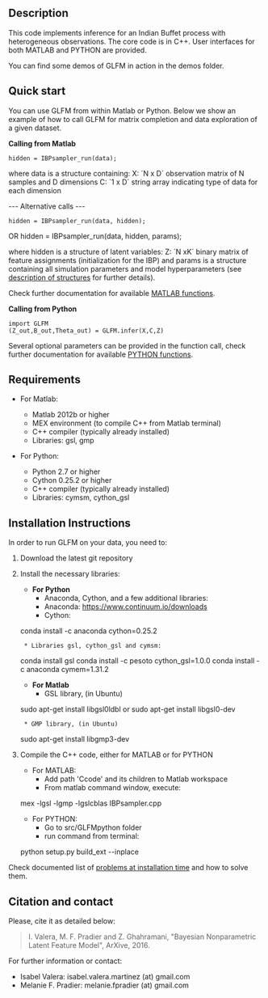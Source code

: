 
Description
-----------

This code implements inference for an Indian Buffet process with heterogeneous
observations. The core code is in C++. User interfaces for both MATLAB and PYTHON are provided.

You can find some demos of GLFM in action in the demos folder.

Quick start
------------

You can use GLFM from within Matlab or Python.
Below we show an example of how to call GLFM for matrix completion and data
exploration of a given dataset.

**Calling from Matlab**

    hidden = IBPsampler_run(data);

where data is a structure containing:
    X: ´N x D´ observation matrix of N samples and D dimensions
    C: ´1 x D´ string array indicating type of data for each dimension

--- Alternative calls ---

    hidden = IBPsampler_run(data, hidden);
OR
    hidden = IBPsampler_run(data, hidden, params);

where hidden is a structure of latent variables:
    Z: ´N xK´ binary matrix of feature assignments (initialization for the IBP)
and params is a structure containing all simulation parameters and model
    hyperparameters (see [description of structures](doc_struct.html) for further details).

Check further documentation for available [MATLAB functions](doc_matlab.html).

**Calling from Python**

    import GLFM
    (Z_out,B_out,Theta_out) = GLFM.infer(X,C,Z)

Several optional parameters can be provided in the function call, check further documentation for available [PYTHON functions](doc_python.html).

Requirements
-------------

* For Matlab:
    * Matlab 2012b or higher
    * MEX environment (to compile C++ from Matlab terminal)
    * C++ compiler (typically already installed)
    * Libraries: gsl, gmp

* For Python:
    * Python 2.7 or higher
    * Cython 0.25.2 or higher
    * C++ compiler (typically already installed)
    * Libraries: cymsm, cython_gsl

Installation Instructions
--------------------------

In order to run GLFM on your data, you need to:

1. Download the latest git repository
2. Install the necessary libraries:

    * **For Python**
        * Anaconda, Cython, and a few additional libraries:
        * Anaconda: https://www.continuum.io/downloads
        * Cython:

    conda install -c anaconda cython=0.25.2

        * Libraries gsl, cython_gsl and cymsm:

    conda install gsl
    conda install -c pesoto cython_gsl=1.0.0
    conda install -c anaconda cymem=1.31.2

    * **For Matlab**
        * GSL library, (in Ubuntu)

    sudo apt-get install libgsl0ldbl or sudo apt-get install libgsl0-dev

        * GMP library, (in Ubuntu)

    sudo apt-get install libgmp3-dev

3. Compile the C++ code, either for MATLAB or for PYTHON
    * For MATLAB:
        * Add path 'Ccode' and its children to Matlab workspace
        * From matlab command window, execute:

    mex  -lgsl -lgmp -lgslcblas IBPsampler.cpp

    * For PYTHON:
        * Go to src/GLFMpython folder
        * run command from terminal:

    python setup.py build_ext --inplace

Check documented list of [problems at installation time](FAQ_errors.md) and how to solve them.

Citation and contact
--------------------

Please, cite it as detailed below:
> I. Valera, M. F. Pradier and Z. Ghahramani, "Bayesian Nonparametric Latent Feature Model", ArXive, 2016.

For further information or contact:
* Isabel Valera: isabel.valera.martinez (at) gmail.com
* Melanie F. Pradier: melanie.fpradier (at) gmail.com


